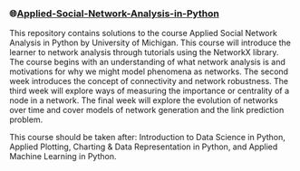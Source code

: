 ### 🌐[Applied-Social-Network-Analysis-in-Python](https://www.coursera.org/learn/python-social-network-analysis/home/welcome)
This repository contains solutions to the course Applied Social Network Analysis in Python by University of Michigan.
This course will introduce the learner to network analysis through tutorials using the NetworkX library. The course begins with an understanding of what network analysis is and motivations for why we might model phenomena as networks. The second week introduces the concept of connectivity and network robustness. The third week will explore ways of measuring the importance or centrality of a node in a network. The final week will explore the evolution of networks over time and cover models of network generation and the link prediction problem. 

This course should be taken after: Introduction to Data Science in Python, Applied Plotting, Charting & Data Representation in Python, and Applied Machine Learning in Python.
